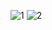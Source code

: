 ![1](https://github.com/user-attachments/assets/03af64ef-87aa-46ab-9734-c380283bd17f)
![2](https://github.com/user-attachments/assets/7775bcfa-eb5b-47a4-8f8e-05015ff561e8)
